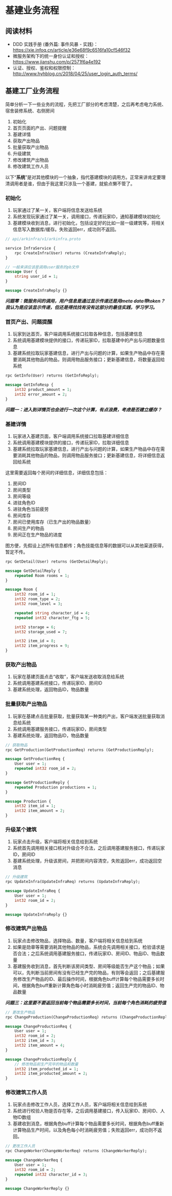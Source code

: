 # 基建业务流程

## 阅读材料

- DDD 实践手册 (番外篇: 事件风暴 - 实践)：https://xie.infoq.cn/article/e36e68f9c6516fa10cf546f32
- 微服务架构下的统一身份认证和授权：https://www.jianshu.com/p/2571f6a4e192
- 认证、授权、鉴权和权限控制：http://www.hyhblog.cn/2018/04/25/user_login_auth_terms/

## 基建工厂业务流程

简单分析一下一些业务的流程，先把工厂部分的考虑清楚，之后再考虑电力系统、宿舍装修系统、右侧房间

1. 初始化
2. 首页页面的产出、问题提醒
3. 基建详情
4. 获取产出物品
5. 批量获取产出物品
6. 升级建筑
7. 修改建筑产出物品
8. 修改建筑工作人员

以下“**系统**”是对其他模块的一个抽象，指代基建模块的调用方。正常来讲肯定要理清调用者是谁，但由于我这里只涉及一个基建，就偷点懒不管了。



### 初始化

1. 玩家通过了某一关，客户端将信息发送给系统
2. 系统发现玩家通过了某一关，调用接口，传递玩家ID，通知基建模块初始化
3. 基建模块收到消息，进行初始化，包括设定好的比如一层一级建筑等，将相关信息写入数据库/缓存。失败返回err，成功则不返回。

```protobuf
// api/arkinfra/v1/arkinfra.proto

service InfraService {
    rpc CreateInfra(User) returns (CreateInfraReply);
}

// 一般来讲应该是调用user服务的pb文件
message User {
    string user_id = 1;
}

message CreateInfraReply {}
```



***问题零：微服务间的调用，用户信息是通过显示传递还是用meta data带token？我认为是应该显示传递，但还是得找找有没有这部分的最佳实践，学习学习。***



### 首页产出、问题提醒

1. 玩家到达首页，客户端调用系统接口拉取各种信息，包括基建信息
2. 系统调用基建模块提供的接口，传递玩家ID，拉取基建中的产出与问题数量信息
3. 基建系统拉取玩家基建信息，进行产出与问题的计算，如果生产物品中存在需要消耗其他物品的物品，则调用物品服务接口；更新基建信息，将数量返回给系统

```protobuf
rpc GetInfo(User) returns (GetInfoReply);

message GetInfoResp {
    int32 product_amount = 1;
    int32 error_amount = 2;
}
```



***问题一：进入到详情页也会进行一次这个计算，有点浪费，考虑是否建立缓存？***



### 基建详情

1. 玩家进入基建页面，客户端调用系统接口拉取基建详细信息
2. 系统调用基建模块提供的接口，传递玩家ID，拉取详细信息
3. 基建系统拉取玩家基建信息，进行产出与问题的计算，如果生产物品中存在需要消耗其他物品的物品，则调用物品服务接口；更新基建信息，将详细信息返回给系统

这里需要返回每个房间的详细信息，详细信息包括：

1. 房间ID
2. 房间类型
3. 房间等级
4. 进驻角色ID
5. 进驻角色当前疲劳
6. 房间库存
7. 房间已使用库存（已生产出的物品数量）
8. 房间生产的物品
9. 房间正在生产物品的进度

图方便，先假设上述所有信息都传；角色技能信息等的数据可以从其他渠道获得，暂定不传。

```protobuf
rpc GetDetail(User) returns (GetDetailReply);

message GetDetailReply {
    repeated Room rooms = 1;
}

message Room {
    int32 room_id = 1;
    int32 room_type = 2;
    int32 room_level = 3;

    repeated string character_id = 4;
    repeated int32 character_ftg = 5;

    int32 storage = 6;
    int32 storage_used = 7;

    int32 item_id = 8;
    int32 item_progress = 9;
}
```



### 获取产出物品

1. 玩家在基建页面点击“收取”，客户端发送收取消息给系统
2. 系统调用基建系统接口，传递玩家ID、房间ID
3. 基建系统处理，返回物品ID，物品数量

### 批量获取产出物品

1. 玩家在基建点击批量获取，批量获取某一种类的产出，客户端发送批量获取消息给系统
2. 系统调用基建服务接口，传递玩家ID，房间类型
3. 基建系统处理，返回物品ID，物品数量

```protobuf
// 获取物品
rpc GetProduction(GetProductionReq) returns (GetProductionReply);

message GetProductionReq {
    User user = 1;
    repeated int32 room_id = 2;
}

message GetProductionReply {
    repeated Production productions = 1;
}

message Production {
    int32 item_id = 1;
    int32 item_amount = 2;
}
```



### 升级某个建筑

1. 玩家点击升级，客户端将相关信息给到系统
2. 系统首先调用相关接口核对升级合不合法，之后调用基建服务接口，传递玩家ID，房间ID
3. 基建系统处理，升级该房间，并把房间内容清空，失败返回err，成功返回空消息

```protobuf
// 升级建筑
rpc UpdateInfra(UpdateInfraReq) returns (UpdateInfraReply);

message UpdateInfraReq {
    User user = 1;
    int32 room_id = 2;
}

message UpdateInfraReply {}
```



### 修改建筑产出物品

1. 玩家点击修改物品，选择物品、数量，客户端将相关信息给到系统
2. 如果是勋章等需要消耗其他物品的物品，系统会先调用相关接口，检验请求是否合法；之后系统调用基建服务接口，传递玩家ID、房间ID、物品ID、物品数量
3. 基建服务收到消息，首先判断该房间类型、房间等级能否生产这个物品；如果可以，先判断当前房间有没有已经生产完的物品，有则等会返回；之后基建服务修改生产物品的ID、最后操作时间，根据角色buff计算每个物品需要多长时间，根据角色buff重新计算角色每小时消耗疲劳值；返回生产完的物品ID、物品数量

***问题三：这里要不要返回当前每个物品需要多长时间，当前每个角色消耗的疲劳值***

```protobuf
// 更改生产物品
rpc ChangeProduction(ChangeProductionReq) returns (ChangeProductionReply);

message ChangeProductionReq {
    User user = 1;
    int32 room_id = 2;
    int32 item_id = 3;
    int32 item_amount = 4;
}

message ChangeProductionReply {
    // 修改物品前生产完毕的物品和数量
    int32 item_producted_id = 1;
    int32 item_producted_amount = 2;
}
```



### 修改建筑工作人员

1. 玩家点击修改工作人员，选择工作人员，客户端将相关信息给到系统
2. 系统进行校验人物是否存在等，之后调用基建接口，传入玩家ID、房间ID、人物ID数组
3. 基建收到消息，根据角色buff计算每个物品需要多长时间，根据角色buff重新计算物品生产时间，以及角色每小时消耗疲劳值；失败返回err，成功则不返回。

```protobuf
// 更改工作人员
rpc ChangeWorker(ChangeWorkerReq) returns (ChangeWorkerReply);

message ChangeWorkerReq {
    User user = 1;
    int32 room_id = 2;
    repeated int32 character_id = 3;
}

message ChangeWorkerReply {}
```

